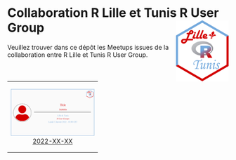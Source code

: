 
# Collaboration R Lille et Tunis R User Group <img src="assets/rlille_tunis.svg" align="right" width="120" />

<!-- badges: start -->

<!-- [![License](https://img.shields.io/github/license/Tunis-R-User-Group/Lille-Tunis-Meetups)](LICENSE) -->

<!-- badges: end -->

Veuillez trouver dans ce dépôt les Meetups issues de la collaboration
entre R Lille et Tunis R User Group.

<table>

<tr>

<td align="center">

<img alt="Poster for 2022-XX-XX Meetup" src="meetups/2022-XX-XX/ads/2022-XX-XX.png" width="192" height="108" /><br /><a href="meetups/2022-XX-XX">2022-XX-XX</a>

</td>

</tr>

</table>

